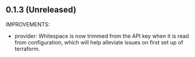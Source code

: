 ## 0.1.3 (Unreleased)

IMPROVEMENTS:

* provider: Whitespace is now trimmed from the API key when it is read from configuration, which will help alleviate issues on first set up of terraform.
